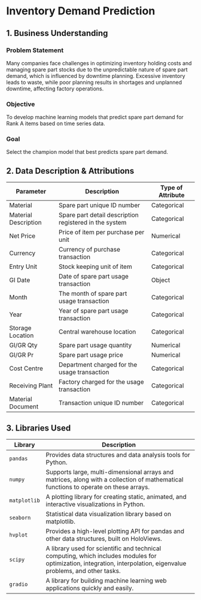 # Inventory Demand Prediction

## 1. Business Understanding

### Problem Statement
Many companies face challenges in optimizing inventory holding costs and managing spare part stocks due to the unpredictable nature of spare part demand, which is influenced by downtime planning. Excessive inventory leads to waste, while poor planning results in shortages and unplanned downtime, affecting factory operations.

### Objective
To develop machine learning models that predict spare part demand for Rank A items based on time series data.

### Goal
Select the champion model that best predicts spare part demand.

## 2. Data Description & Attributions

| Parameter           | Description                                           | Type of Attribute |
|---------------------|-------------------------------------------------------|-------------------|
| Material            | Spare part unique ID number                          | Categorical       |
| Material Description | Spare part detail description registered in the system | Categorical       |
| Net Price           | Price of item per purchase per unit                  | Numerical         |
| Currency            | Currency of purchase transaction                     | Categorical       |
| Entry Unit          | Stock keeping unit of item                           | Categorical       |
| GI Date             | Date of spare part usage transaction                 | Object            |
| Month               | The month of spare part usage transaction            | Categorical       |
| Year                | Year of spare part usage transaction                 | Categorical       |
| Storage Location    | Central warehouse location                           | Categorical       |
| GI/GR Qty           | Spare part usage quantity                            | Numerical         |
| GI/GR Pr            | Spare part usage price                               | Numerical         |
| Cost Centre         | Department charged for the usage transaction         | Categorical       |
| Receiving Plant     | Factory charged for the usage transaction            | Categorical       |
| Material Document   | Transaction unique ID number                         | Categorical       |

## 3. Libraries Used

| Library       | Description                                                              |
|---------------|--------------------------------------------------------------------------|
| `pandas`      | Provides data structures and data analysis tools for Python.             |
| `numpy`       | Supports large, multi-dimensional arrays and matrices, along with a collection of mathematical functions to operate on these arrays. |
| `matplotlib`  | A plotting library for creating static, animated, and interactive visualizations in Python. |
| `seaborn`     | Statistical data visualization library based on matplotlib.              |
| `hvplot`      | Provides a high-level plotting API for pandas and other data structures, built on HoloViews. |
| `scipy`       | A library used for scientific and technical computing, which includes modules for optimization, integration, interpolation, eigenvalue problems, and other tasks. |
| `gradio`      | A library for building machine learning web applications quickly and easily. |


